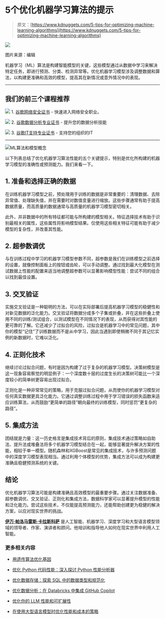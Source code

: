 # 5个优化机器学习算法的提示

> 原文：[https://www.kdnuggets.com/5-tips-for-optimizing-machine-learning-algorithms](https://www.kdnuggets.com/5-tips-for-optimizing-machine-learning-algorithms)

![](../Images/6d1533cb1164e87c1f181f0e2462ee7b.png)

图片来源：编辑

机器学习（ML）算法是构建智能模型的关键，这些模型通过从数据中学习来解决特定任务，即进行预测、分类、检测异常等。优化机器学习模型涉及调整数据和算法，以构建更准确和高效的模型，提高其在新情况或意外情况中的表现。

* * *

## 我们的前三个课程推荐

![](../Images/0244c01ba9267c002ef39d4907e0b8fb.png) 1\. [谷歌网络安全证书](https://www.kdnuggets.com/google-cybersecurity) - 快速进入网络安全职业。

![](../Images/e225c49c3c91745821c8c0368bf04711.png) 2\. [谷歌数据分析专业证书](https://www.kdnuggets.com/google-data-analytics) - 提升您的数据分析技能

![](../Images/0244c01ba9267c002ef39d4907e0b8fb.png) 3\. [谷歌IT支持专业证书](https://www.kdnuggets.com/google-itsupport) - 支持您的组织的IT

* * *

![ML算法和模型概念](../Images/fa94f6f2ebf62075ba2656789be932da.png)

以下列表总结了优化机器学习算法性能的五个关键提示，特别是优化所构建的机器学习模型的准确性或预测能力。我们来看一下。

## 1\. 准备和选择正确的数据

在训练机器学习模型之前，预处理用于训练的数据是非常重要的：清理数据、去除异常值、处理缺失值，并在需要时对数值变量进行缩放。这些步骤通常有助于提高数据质量，而高质量的数据通常与高质量的机器学习模型密切相关。

此外，并非数据中的所有特征都可能与所构建的模型相关。特征选择技术有助于识别最相关的属性，这些属性将影响模型结果。仅使用这些相关特征可能有助于减少模型的复杂性，并改善其性能。

## 2\. 超参数调优

与在训练过程中学习的机器学习模型参数不同，超参数是我们在训练模型之前选择的设置，就像控制面板上的按钮或齿轮，可以手动调整。通过找到最大化模型在测试数据上性能的配置来适当地调整超参数可以显著影响模型性能：尝试不同的组合以找到最佳设置。

## 3\. 交叉验证

实施交叉验证是一种聪明的方法，可以在实际部署后提高机器学习模型的稳健性和对新见数据的泛化能力。交叉验证将数据分成多个子集或折叠，并在这些折叠上使用不同的训练/测试组合，以测试模型在不同情况下的表现，从而获得对其性能的更可靠的了解。它还减少了过拟合的风险，过拟合是机器学习中的常见问题，其中你的模型“记住”了训练数据而不是从中学习，因此当遇到即使稍微不同于其记忆实例的新数据时，它难以泛化。

## 4\. 正则化技术

继续讨论过拟合问题，有时是因为构建了过于复杂的机器学习模型。决策树模型是这一现象容易察觉的明显例子：一个深度数十层的过度生长的决策树可能比一个深度较小的简单树更容易出现过拟合。

正则化是一种非常常见的策略，用于克服过拟合问题，从而使你的机器学习模型对任何真实数据更具泛化能力。它通过调整训练过程中用于学习错误的损失函数来适应训练算法，从而鼓励“更简单的路径”朝向最终的训练模型，同时惩罚“更复杂的路径”。

## 5\. 集成方法

团结就是力量：这一历史格言是集成技术背后的原则，集成技术通过策略如自助法、提升法或堆叠法将多个机器学习模型结合在一起，能够显著提升解决方案的性能，相较于单一模型。随机森林和XGBoost是常见的集成技术，与许多预测问题中的深度学习模型表现相当。通过利用个体模型的优势，集成方法可以成为构建更准确且稳健预测系统的关键。

## 结论

优化机器学习算法可能是构建准确且高效模型的最重要步骤。通过关注数据准备、超参数调优、交叉验证、正则化和集成方法，数据科学家可以显著提升模型的性能和泛化能力。尝试这些技术，不仅能提高预测能力，还能帮助创建更为稳健的解决方案，以应对现实世界的挑战。

[](https://www.linkedin.com/in/ivanpc/)****[伊万·帕洛马雷斯·卡拉斯科萨](https://www.linkedin.com/in/ivanpc/)**** 是人工智能、机器学习、深度学习和大型语言模型领域的领导者、作家、演讲者和顾问。他培训和指导他人如何在现实世界中利用人工智能。

### 更多相关内容

+   [用遗传算法优化基因](https://www.kdnuggets.com/2022/04/optimizing-genes-genetic-algorithm.html)

+   [优化 Python 代码性能：深入探讨 Python 性能分析器](https://www.kdnuggets.com/2023/02/optimizing-python-code-performance-deep-dive-python-profilers.html)

+   [优化数据存储：探索 SQL 中的数据类型和规范化](https://www.kdnuggets.com/optimizing-data-storage-exploring-data-types-and-normalization-in-sql)

+   [优化数据分析：在 Databricks 中集成 GitHub Copilot](https://www.kdnuggets.com/optimizing-data-analytics-integrating-github-copilot-in-databricks)

+   [优化你的 LLM 性能和可扩展性](https://www.kdnuggets.com/optimizing-your-llm-for-performance-and-scalability)

+   [在使用大型语言模型时优化性能和成本的策略](https://www.kdnuggets.com/strategies-for-optimizing-performance-and-costs-when-using-large-language-models-in-the-cloud)
